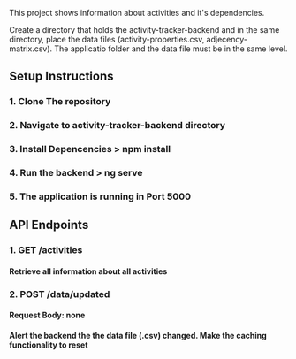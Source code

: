 This project shows information about activities and it's dependencies.

Create a directory that holds the activity-tracker-backend and in the same directory, place the data files (activity-properties.csv, adjecency-matrix.csv). 
The applicatio folder and the data file must be in the same level.
 

## Setup Instructions
### 1. Clone The repository
### 2. Navigate to activity-tracker-backend directory
### 3. Install Depencencies > npm install
### 4. Run the backend > ng serve
### 5. The application is running in Port 5000


## API Endpoints
### 1. GET /activities
#### Retrieve all information about all activities
### 2. POST /data/updated
#### Request Body: none
#### Alert the backend the the data file (.csv) changed. Make the caching functionality to reset
